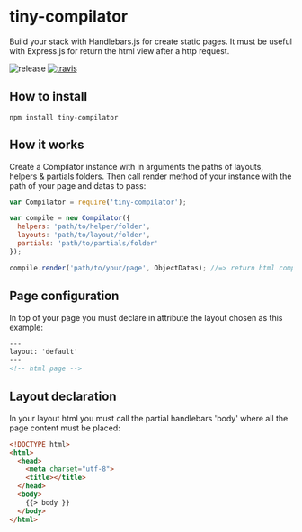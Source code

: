 # tiny-compilator

Build your stack with Handlebars.js for create static pages. It must be useful with Express.js for return the html view after a http request.

![release](https://img.shields.io/badge/release-1.0.1-blue.svg)
[![travis](https://travis-ci.org/olivmonnier/tiny-compilator.svg)](https://travis-ci.org/olivmonnier/tiny-compilator)

## How to install
```terminal
npm install tiny-compilator
```

## How it works
Create a Compilator instance with in arguments the paths of layouts, helpers & partials folders. Then call render method of your instance with the path of your page and datas to pass:
```javascript
var Compilator = require('tiny-compilator');

var compile = new Compilator({
  helpers: 'path/to/helper/folder',
  layouts: 'path/to/layout/folder',
  partials: 'path/to/partials/folder'
});

compile.render('path/to/your/page', ObjectDatas); //=> return html compiled
```

## Page configuration
In top of your page you must declare in attribute the layout chosen as this example:
```html
---
layout: 'default'
---
<!-- html page -->
```

## Layout declaration
In your layout html you must call the partial handlebars 'body' where all the page content must be placed:
```html
<!DOCTYPE html>
<html>
  <head>
    <meta charset="utf-8">
    <title></title>
  </head>
  <body>
    {{> body }}
  </body>
</html>
```
